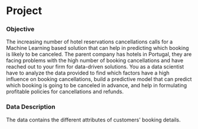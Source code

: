 # Project
### Objective 
The increasing number of hotel reservations cancellations calls for a Machine Learning based solution that can help in predicting which booking is likely to be canceled. The parent company has hotels in Portugal, they are facing problems with the high number of booking cancellations and have reached out to your firm for data-driven solutions. You as a data scientist have to analyze the data provided to find which factors have a high influence on booking cancellations, build a predictive model that can predict which booking is going to be canceled in advance, and help in formulating profitable policies for cancellations and refunds.     

### Data Description 
The data contains the different attributes of customers' booking details. 
